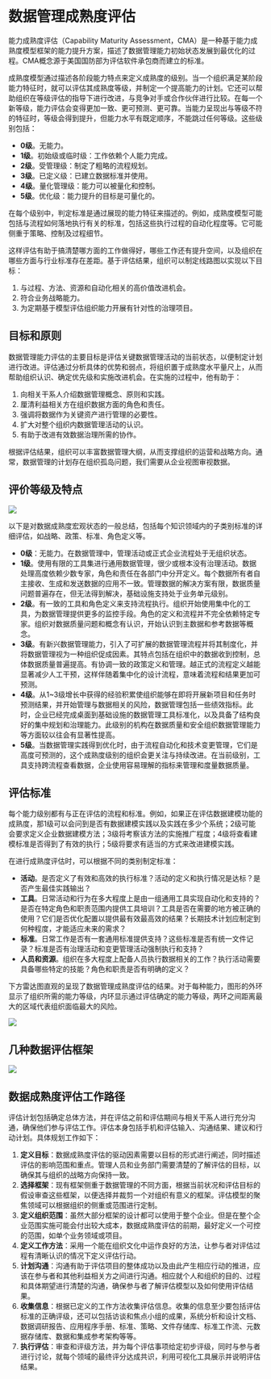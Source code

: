 # 数据管理成熟度评估

能力成熟度评估（Capability Maturity Assessment，CMA）是一种基于能力成熟度模型框架的能力提升方案，描述了数据管理能力初始状态发展到最优化的过程。CMA概念源于美国国防部为评估软件承包商而建立的标准。

成熟度模型通过描述各阶段能力特点来定义成熟度的级别。当一个组织满足某阶段能力特征时，就可以评估其成熟度等级，并制定一个提高能力的计划。它还可以帮助组织在等级评估的指导下进行改进，与竞争对手或合作伙伴进行比较。在每一个新等级，能力评估会变得更加一致、更可预测、更可靠。当能力呈现出与等级不符的特征时，等级会得到提升，但能力水平有既定顺序，不能跳过任何等级。这些级别包括：
- **0级**。无能力。
- **1级**。初始级或临时级：工作依赖个人能力完成。
- **2级**。受管理级：制定了粗略的流程规划。
- **3级**。已定义级：已建立数据标准并使用。
- **4级**。量化管理级：能力可以被量化和控制。
- **5级**。优化级：能力提升的目标是可量化的。

在每个级别中，判定标准是通过展现的能力特征来描述的。例如，成熟度模型可能包括与流程如何落地执行有关的标准，包括这些执行过程的自动化程度等。它可能侧重于策略、控制及过程细节。

这样评估有助于搞清楚哪方面的工作做得好，哪些工作还有提升空间，以及组织在哪些方面与行业标准存在差距。基于评估结果，组织可以制定线路图以实现以下目标：
1. 与过程、方法、资源和自动化相关的高价值改进机会。
2. 符合业务战略能力。
3. 为定期基于模型评估组织能力开展有针对性的治理项目。

## 目标和原则

数据管理能力评估的主要目标是评估关键数据管理活动的当前状态，以便制定计划进行改进。评估通过分析具体的优势和弱点，将组织置于成熟度水平量尺上，从而帮助组织认识、确定优先级和实施改进机会。在实施的过程中，他有助于：
1. 向相关干系人介绍数据管理概念、原则和实践。
2. 厘清利益相关方在组织数据方面的角色和责任。
3. 强调将数据作为关键资产进行管理的必要性。
4. 扩大对整个组织内数据管理活动的认识。
5. 有助于改进有效数据治理所需的协作。

根据评估结果，组织可以丰富数据管理大纲，从而支撑组织的运营和战略方向。通常，数据管理的计划存在组织孤岛问题，我们需要从企业视图审视数据。

## 评价等级及特点

![](https://s3.bmp.ovh/imgs/2022/02/25bb16a5f2329638.png)

以下是对数据成熟度宏观状态的一般总结，包括每个知识领域内的子类别标准的详细评估，如战略、政策、标准、角色定义等。
- **0级**：无能力。在数据管理中，管理活动或正式企业流程处于无组织状态。
- **1级**。使用有限的工具集进行通用数据管理，很少或根本没有治理活动。数据处理高度依赖少数专家，角色和责任在各部门中分开定义。每个数据所有者自主接收、生成和发送数据的应用不一致。管理数据的解决方案有限，数据质量问题普遍存在，但无法得到解决，基础设施支持处于业务单元级别。
- **2级**。有一致的工具和角色定义来支持流程执行。组织开始使用集中化的工具，为数据管理提供更多的监控手段。角色的定义和流程并不完全依赖特定专家。组织对数据质量问题和概念有认识，开始认识到主数据和参考数据等概念。
- **3级**。有新兴数据管理能力，引入了可扩展的数据管理流程并将其制度化，并将数据管理视为一种组织促成因素。其特点包括在组织中的数据收到控制，总体数据质量普遍提高。有协调一致的政策定义和管理。越正式的流程定义越能显著减少人工干预，这样伴随着集中化的设计流程，意味着流程和结果更加可预测。
- **4级**。从1~3级增长中获得的经验积累使组织能够在即将开展新项目和任务时预测结果，并开始管理与数据相关的风险，数据管理包括一些绩效指标。此时，企业已经完成桌面到基础设施的数据管理工具标准化，以及具备了结构良好的集中规划和治理能力。此级别的机构在数据质量和安全组织数据管理能力等方面较以往会有显著性提高。
- **5级**。当数据管理实践得到优化时，由于流程自动化和技术变更管理，它们是高度可预测的，这个成熟度级别的组织会更关注与持续改进。在当前级别，工具支持跨流程查看数据，企业使用容易理解的指标来管理和度量数据质量。

## 评估标准

每个能力级别都有与正在评估的流程和标准。例如，如果正在评估数据建模功能的成熟度，那1级可以会问到是否有数据建模实践以及实践在多少个系统；2级可能会要求定义企业数据建模方法；3级将考察该方法的实施推广程度；4级将查看建模标准是否得到了有效的执行；5级将要求有适当的方式来改进建模实践。

在进行成熟度评估时，可以根据不同的类别制定标准：
- **活动**。是否定义了有效和高效的执行标准？活动的定义和执行情况是达标？是否产生最佳实践输出？
- **工具**。日常活动和行为在多大程度上是由一组通用工具实现自动化和支持的？是否在特定角色和职责范围内提供工具培训？工具是否在需要的地方被正确的使用？它们是否优化配置以提供最有效最高效的结果？长期技术计划应制定到何种程度，才能适应未来的需求？
- **标准**。日常工作是否有一套通用标准提供支持？这些标准是否有统一文件记录？标准是否有治理活动和变更管理活动强制执行和支持？
- **人员和资源**。组织在多大程度上配备人员执行数据相关的工作？执行活动需要具备哪些特定的技能？角色和职责是否有明确的定义？

下方雷达图直观的呈现了数据管理成熟度评估的结果。对于每种能力，图形的外环显示了组织所需的能力等级，内环显示通过评估确定的能力等级，两环之间距离最大的区域代表组织面临最大的风险。

![](https://s3.bmp.ovh/imgs/2022/02/854721181b799969.png)


## 几种数据评估框架

![](https://s3.bmp.ovh/imgs/2022/02/b960b9c5be52de30.png)

## 数据成熟度评估工作路径

评估计划包括确定总体方法，并在评估之前和评估期间与相关干系人进行充分沟通，确保他们参与评估工作。评估本身包括手机和评估输入、沟通结果、建议和行动计划。具体规划工作如下：
1. **定义目标**：数据成熟度评估的驱动因素需要以目标的形式进行阐述，同时描述评估的影响范围和重点。管理人员和业务部门需要清楚的了解评估的目标，以确保其与组织的战略方向保持一致。
2. **选择框架**：现有框架侧重于数据管理的不同方面，根据当前状况和评估目标的假设审查这些框架，以便选择并裁剪一个对组织有意义的框架。评估模型的聚焦领域可以根据组织的侧重或范围进行定制。
3. **定义组织范围**：虽然大部分框架的设计都可以使用于整个企业。但是在整个企业范围实施可能会付出较大成本，数据成熟度评估的前期，最好定义一个可控的范围，如单个业务领域或项目。
4. **定义工作方法**：采用一个能在组织文化中运作良好的方法，让参与者对评估过程有清晰认识的情况下定义评估行动。
5. **计划沟通**：沟通有助于评估项目的整体成功以及由此产生相应行动的推进，应该在参与者和其他利益相关方之间进行沟通。相应就个人和组织的目的、过程和具体期望进行清楚的沟通，确保参与者了解评估模型以及如何使用评估结果。
6. **收集信息**：根据已定义的工作方法收集评估信息。收集的信息至少要包括评估标准的正确评级，还可以包括访谈和焦点小组的成果，系统分析和设计文档、数据调研报告、应用程序手册、标准、策略、文件存储库、标准工作流、元数据存储库、数据和集成参考架构等等。
7. **执行评估**：审查和评级方法，并为每个评估事项给定初步评级，同时与参与者进行讨论，就每个领域的最终评分达成共识，利用可视化工具展示并说明评估结果。


